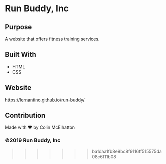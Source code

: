 # Run Buddy, Inc

## Purpose
A website that offers fitness training services. 

## Built With
* HTML
* CSS

## Website
https://lernantino.github.io/run-buddy/

## Contribution
Made with ❤️ by Colin McElhatton

### ©️2019 Run Buddy, Inc 
>>>>>>> ba1daa1fb8e9bc8f9116ff515575da08c6f11b08
